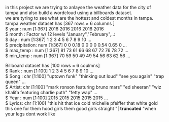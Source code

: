 in this project we are trying to anlayse the weather data for the city of tampa and also build a wordcloud using a billboards dataset.   
we are tyring to see what are the hottest and coldest months in tampa.  
tampa weather dataset has [367 rows × 6 columns ]   
 $ year         : num [1:367] 2016 2016 2016 2016 2016     
 $ month        : Factor w/ 12 levels "January","February",..:     
 $ day          : num [1:367] 1 2 3 4 5 6 7 8 9 10 ...    
 $ precipitation: num [1:367] 0 0 0.18 0 0 0 0 0.54 0.65 0 ...    
 $ max_temp     : num [1:367] 81 73 61 66 68 67 72 76 78 72 ...    
 $ min_temp     : num [1:367] 70 59 50 49 49 54 56 63 62 56 ...   

Billboard dataset has [100 rows  × 6 coulmns]   
 $ Rank  : num [1:100] 1 2 3 4 5 6 7 8 9 10 ...  
 $ Song  : chr [1:100] "uptown funk" "thinking out loud" "see you again" "trap queen" ...  
 $ Artist: chr [1:100] "mark ronson featuring bruno mars" "ed sheeran" "wiz khalifa featuring charlie puth" "fetty wap" ...  
 $ Year  : num [1:100] 2015 2015 2015 2015 2015 ...  
 $ Lyrics: chr [1:100] "this hit that ice cold michelle pfeiffer that white gold this one for them hood girls them good girls straight "| __truncated__ "when your legs dont work like   